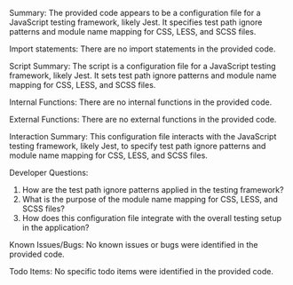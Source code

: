 Summary:
The provided code appears to be a configuration file for a JavaScript testing framework, likely Jest. It specifies test path ignore patterns and module name mapping for CSS, LESS, and SCSS files.

Import statements:
There are no import statements in the provided code.

Script Summary:
The script is a configuration file for a JavaScript testing framework, likely Jest. It sets test path ignore patterns and module name mapping for CSS, LESS, and SCSS files.

Internal Functions:
There are no internal functions in the provided code.

External Functions:
There are no external functions in the provided code.

Interaction Summary:
This configuration file interacts with the JavaScript testing framework, likely Jest, to specify test path ignore patterns and module name mapping for CSS, LESS, and SCSS files.

Developer Questions:
1. How are the test path ignore patterns applied in the testing framework?
2. What is the purpose of the module name mapping for CSS, LESS, and SCSS files?
3. How does this configuration file integrate with the overall testing setup in the application?

Known Issues/Bugs:
No known issues or bugs were identified in the provided code.

Todo Items:
No specific todo items were identified in the provided code.